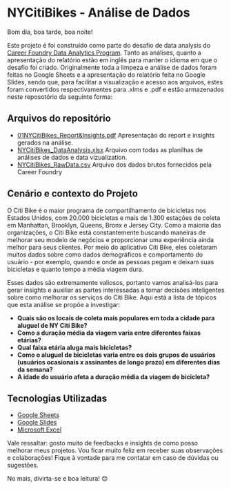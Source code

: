 # NYCitiBikes - Análise de Dados
Bom dia, boa tarde, boa noite! 

Este projeto é foi construído como parte do desafio de data analysis do [Career Foundry Data Analytics Program](https://careerfoundry.com/en/courses/become-a-data-analyst/). Tanto as análises, quanto a apresentação do relatório estão em inglês para manter o idioma em que o desafio foi criado. Originalmente toda a limpeza e análise de dados foram feitas no Google Sheets e a apresentação do relatório feita no Google Slides, sendo que, para facilitar a visualização e acesso aos arquivos, estes foram convertidos respectivamentes para .xlms e .pdf e estão armazenados neste reposotório da seguinte forma:

## Arquivos do repositório
- [01NYCitiBikes_Report&Insights.pdf](https://github.com/pedrocostanunes/NYCitiBike_DataAnalysis/blob/main/01NYCitiBikes_Report%26Insights.pdf) Apresentação do report e insights gerados na análise.
- [NYCitiBikes_DataAnalysis.xlsx](http://) Arquivo com todas as planílhas de análises de dados e data vizualization.
- [NYCitiBikes_RawData.csv](http://) Arquivo dos dados brutos fornecidos pela Career Foundry

## Cenário e contexto do Projeto
O Citi Bike é o maior programa de compartilhamento de bicicletas nos Estados Unidos, com 20.000 bicicletas e mais de 1.300 estações de coleta em Manhattan, Brooklyn, Queens, Bronx e Jersey City. Como a maioria das organizações, o Citi Bike está constantemente buscando maneiras de melhorar seu modelo de negócios e proporcionar uma experiência ainda melhor para seus clientes. Por meio do aplicativo Citi Bike, eles coletaram muitos dados sobre como dados demográficos e comportamento do usuário - por exemplo, quando e onde as pessoas pegam e deixam suas bicicletas e quanto tempo a média viagem dura. 

Esses dados são extremamente valiosos, portanto vamos analisá-los para gerar insights e auxiliar as partes interessadas a tomar decisões inteligentes sobre como melhorar os serviços do Citi Bike. Aqui está a lista de tópicos que esta análise se propõe a investigar:

- **Quais são os locais de coleta mais populares em toda a cidade para aluguel de NY Citi Bike?**
- **Como a duração média da viagem varia entre diferentes faixas etárias?**
- **Qual faixa etária aluga mais bicicletas?**
- **Como o aluguel de bicicletas varia entre os dois grupos de usuários (usuários ocasionais x assinantes de longo prazo) em diferentes dias da semana?**
- **A idade do usuário afeta a duração média da viagem de bicicleta?**

## Tecnologias Utilizadas

- [Google Sheets](https://www.google.com/sheets/about/)
- [Google Slides](https://www.google.com/slides/about/)
- [Microsoft Excel](https://www.microsoft.com/en-us/microsoft-365/excel)

Vale ressaltar: gosto muito de feedbacks e insights de como posso melhorar meus projetos. Vou ficar muito feliz em receber suas observações e colaborações! Fique à vontade para me contatar em caso de dúvidas ou sugestões.

No mais, divirta-se e boa leitura! 😊
